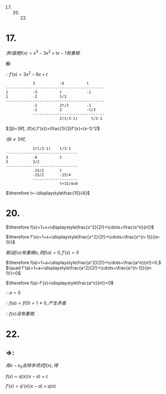 17. 20. 22. 

# 17.

$求t值使f(x)=x^3-3x^2+tx-1有重根.$

解:

$\therefore f'(x)=3x^2-6x+t$

                3           -6          t
    --------------------------------------------
    1           -3          t           -1
    1           -2          t/3
    --------------------------------------------
                -1          2t/3        -1
                -1          2           -t/3
                --------------------------------
                            2(t/3-1)      t/3-1

$当t=3时, (f(x),f'(x))=\frac{1}{3}f'(x)=(x-1)^2$

$当t\neq 3时,$

                2(t/3-1)    t/3-1
    --------------------------------
    3           -6          t
    3           3/2
    --------------------------------
                -15/2       t
                -15/2       -15/4
                --------------------
                            t+15/4=0
                
$\therefore t=-\displaystyle\frac{15}{4}$

# 20.

$\therefore f(x)=1+x+\displaystyle\frac{x^2}{2!}+\cdots+\frac{x^n}{n!}$

$\therefore f'(x)=1+x+\displaystyle\frac{x^2}{2!}+\cdots+\frac{x^{n-1}}{(n-1)!}$

$假设f(x)有重根a,则f(a)=0, f'(x)=0$

$\therefore f(a)=1+a+\displaystyle\frac{a^2}{2!}+\cdots+\frac{a^n}{n!}=0,$
$\quad f'(a)=1+a+\displaystyle\frac{a^2}{2!}+\cdots+\frac{a^{n-1}}{(n-1)!}=0$

$\therefore f(a)-f'(x)=\displaystyle\frac{a^n}{n!}=0$

$\therefore a=0$

$\therefore f(a)=f(0)=1 \neq 0, 产生矛盾$

$\therefore f(x)没有重根.$


# 22.

## $\Rightarrow$:

$用x-x_0去除多项式f(x), 得$

$f(x)=q(x)(x-a)+c$

$f'(x)=q'(x)(x-a)+q(x)$